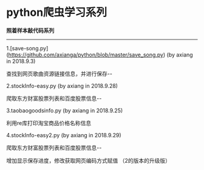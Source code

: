 # python爬虫学习系列  
**照着样本敲代码系列**

---------------------------------------------------------------

1.[save-song.py]
 (https://github.com/axianga/python/blob/master/save_song.py)
(by axiang in 2018.9.3)

  查找到网页歌曲资源链接信息，并进行保存--
  
2.stockInfo-easy.py     (by axiang in 2018.9.28)
 
  爬取东方财富股票列表和百度股票信息--
  
3.taobaogoodsinfo.py    (by axiang in 2018.9.25)

  利用re库打印淘宝商品价格名称信息
  
4.stockInfo-easy2.py     (by axiang in 2018.9.29)

  爬取东方财富股票列表和百度股票信息--
  
  增加显示保存进度，修改获取网页编码方式赋值 （2的版本的升级版）
